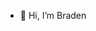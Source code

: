 - 👋 Hi, I’m Braden

<!---
br16643/br16643 is a ✨ special ✨ repository because its `README.md` (this file) appears on your GitHub profile.
You can click the Preview link to take a look at your changes.
--->
